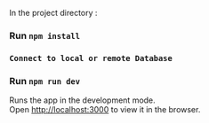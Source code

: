 In the project directory :

### Run `npm install`

### `Connect to local or remote Database`

### Run `npm run dev`
Runs the app in the development mode.<br>
Open [http://localhost:3000](http://localhost:3000) to view it in the browser.